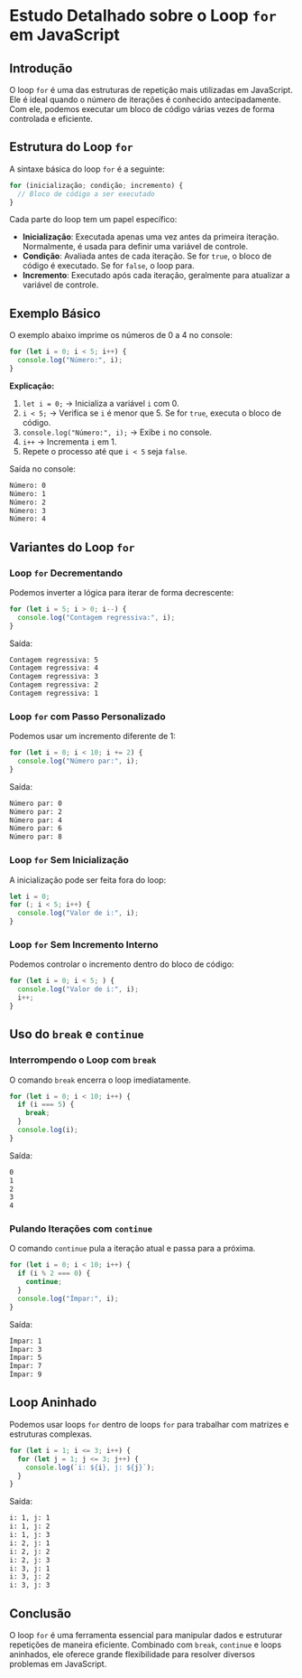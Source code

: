 # Estudo Detalhado sobre o Loop `for` em JavaScript

## Introdução

O loop `for` é uma das estruturas de repetição mais utilizadas em JavaScript. Ele é ideal quando o número de iterações é conhecido antecipadamente. Com ele, podemos executar um bloco de código várias vezes de forma controlada e eficiente.

## Estrutura do Loop `for`

A sintaxe básica do loop `for` é a seguinte:

```javascript
for (inicialização; condição; incremento) {
  // Bloco de código a ser executado
}
```

Cada parte do loop tem um papel específico:

- **Inicialização**: Executada apenas uma vez antes da primeira iteração. Normalmente, é usada para definir uma variável de controle.
- **Condição**: Avaliada antes de cada iteração. Se for `true`, o bloco de código é executado. Se for `false`, o loop para.
- **Incremento**: Executado após cada iteração, geralmente para atualizar a variável de controle.

## Exemplo Básico

O exemplo abaixo imprime os números de 0 a 4 no console:

```javascript
for (let i = 0; i < 5; i++) {
  console.log("Número:", i);
}
```

**Explicação:**

1. `let i = 0;` → Inicializa a variável `i` com 0.
2. `i < 5;` → Verifica se `i` é menor que 5. Se for `true`, executa o bloco de código.
3. `console.log("Número:", i);` → Exibe `i` no console.
4. `i++` → Incrementa `i` em 1.
5. Repete o processo até que `i < 5` seja `false`.

Saída no console:

```cmd
Número: 0
Número: 1
Número: 2
Número: 3
Número: 4
```

## Variantes do Loop `for`

### Loop `for` Decrementando

Podemos inverter a lógica para iterar de forma decrescente:

```javascript
for (let i = 5; i > 0; i--) {
  console.log("Contagem regressiva:", i);
}
```

Saída:

```cmd
Contagem regressiva: 5
Contagem regressiva: 4
Contagem regressiva: 3
Contagem regressiva: 2
Contagem regressiva: 1
```

### Loop `for` com Passo Personalizado

Podemos usar um incremento diferente de 1:

```javascript
for (let i = 0; i < 10; i += 2) {
  console.log("Número par:", i);
}
```

Saída:

```cmd
Número par: 0
Número par: 2
Número par: 4
Número par: 6
Número par: 8
```

### Loop `for` Sem Inicialização

A inicialização pode ser feita fora do loop:

```javascript
let i = 0;
for (; i < 5; i++) {
  console.log("Valor de i:", i);
}
```

### Loop `for` Sem Incremento Interno

Podemos controlar o incremento dentro do bloco de código:

```javascript
for (let i = 0; i < 5; ) {
  console.log("Valor de i:", i);
  i++;
}
```

## Uso do `break` e `continue`

### Interrompendo o Loop com `break`

O comando `break` encerra o loop imediatamente.

```javascript
for (let i = 0; i < 10; i++) {
  if (i === 5) {
    break;
  }
  console.log(i);
}
```

Saída:

```cmd
0
1
2
3
4
```

### Pulando Iterações com `continue`

O comando `continue` pula a iteração atual e passa para a próxima.

```javascript
for (let i = 0; i < 10; i++) {
  if (i % 2 === 0) {
    continue;
  }
  console.log("Ímpar:", i);
}
```

Saída:

```cmd
Ímpar: 1
Ímpar: 3
Ímpar: 5
Ímpar: 7
Ímpar: 9
```

## Loop Aninhado

Podemos usar loops `for` dentro de loops `for` para trabalhar com matrizes e estruturas complexas.

```javascript
for (let i = 1; i <= 3; i++) {
  for (let j = 1; j <= 3; j++) {
    console.log(`i: ${i}, j: ${j}`);
  }
}
```

Saída:

```cmd
i: 1, j: 1
i: 1, j: 2
i: 1, j: 3
i: 2, j: 1
i: 2, j: 2
i: 2, j: 3
i: 3, j: 1
i: 3, j: 2
i: 3, j: 3
```

## Conclusão

O loop `for` é uma ferramenta essencial para manipular dados e estruturar repetições de maneira eficiente. Combinado com `break`, `continue` e loops aninhados, ele oferece grande flexibilidade para resolver diversos problemas em JavaScript.

